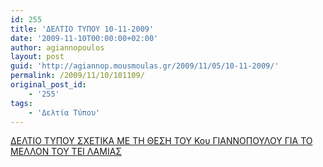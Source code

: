 ```yaml
---
id: 255
title: 'ΔΕΛΤΙΟ ΤΥΠΟΥ 10-11-2009'
date: '2009-11-10T00:00:00+02:00'
author: agiannopoulos
layout: post
guid: 'http://agiannop.mousmoulas.gr/2009/11/05/10-11-2009/'
permalink: /2009/11/10/101109/
original_post_id:
    - '255'
tags:
    - 'Δελτία Τύπου'
---
```


[ ΔΕΛΤΙΟ ΤΥΠΟΥ ΣΧΕΤΙΚΑ ΜΕ ΤΗ ΘΕΣΗ ΤΟΥ Κου ΓΙΑΝΝΟΠΟΥΛΟΥ ΓΙΑ ΤΟ ΜΕΛΛΟΝ ΤΟΥ ΤΕΙ ΛΑΜΙΑΣ](/wp-content/uploads/2009/11/deltio10-112.pdf)